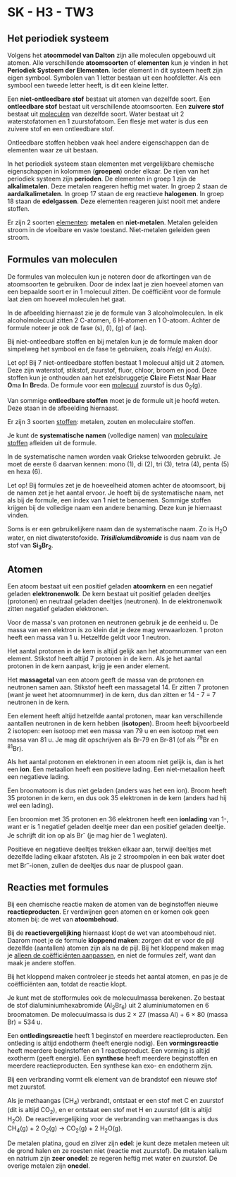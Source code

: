 # SK - H3 - TW3

## Het periodiek systeem

Volgens het **atoommodel van Dalton** zijn alle moleculen opgebouwd uit atomen. Alle verschillende **atoomsoorten** of **elementen** kun je vinden in het **Periodiek Systeem der Elementen**. Ieder element in dit systeem heeft zijn eigen symbool. Symbolen van 1 letter bestaan uit een hoofdletter. Als een symbool een tweede letter heeft, is dit een kleine letter.

Een **niet-ontleedbare stof** bestaat uit atomen van dezelfde soort. Een **ontleedbare stof** bestaat uit verschillende atoomsoorten. Een **zuivere stof** bestaat uit <u>moleculen</u> van dezelfde soort. Water bestaat uit 2 waterstofatomen en 1 zuurstofatoom. Een flesje met water is dus een zuivere stof en een ontleedbare stof.

Ontleedbare stoffen hebben vaak heel andere eigenschappen dan de elementen waar ze uit bestaan.

In het periodiek systeem staan elementen met vergelijkbare chemische eigenschappen in kolommen (**groepen**) onder elkaar. De rijen van het periodiek systeem zijn **perioden**. De elementen in groep 1 zijn de **alkalimetalen**. Deze metalen reageren heftig met water. In groep 2 staan de **aardalkalimetalen**. In groep 17 staan de erg reactieve **halogenen**. In groep 18 staan de **edelgassen**. Deze elementen reageren juist nooit met andere stoffen.

Er zijn 2 soorten <u>elementen</u>: **metalen** en **niet-metalen**. Metalen geleiden stroom in de vloeibare en vaste toestand. Niet-metalen geleiden geen stroom.

## Formules van moleculen

De formules van moleculen kun je noteren door de afkortingen van de atoomsoorten te gebruiken. Door de index laat je zien hoeveel atomen van een bepaalde soort er in 1 molecuul zitten. De coëfficiënt voor de formule laat zien om hoeveel moleculen het gaat.

In de afbeelding hiernaast zie je de formule van 3 alcoholmoleculen. In elk alcoholmolecuul zitten 2 C-atomen, 6 H-atomen en 1 O-atoom. Achter de formule noteer je ook de fase (s), (l), (g) of (aq).

Bij niet-ontleedbare stoffen en bij metalen kun je de formule maken door simpelweg het symbool en de fase te gebruiken, zoals *He(g)* en *Au(s)*.

Let op! Bij 7 niet-ontleedbare stoffen bestaat 1 molecuul altijd uit 2 atomen. Deze zijn waterstof, stikstof, zuurstof, fluor, chloor, broom en jood. Deze stoffen kun je onthouden aan het ezelsbruggetje **Cl**aire **F**ietst **N**aar **H**aar **O**ma **I**n **Br**eda. De formule voor een <u>molecuul</u> zuurstof is dus 0<sub>2</sub>(g).

Van sommige **ontleedbare stoffen** moet je de formule uit je hoofd weten. Deze staan in de afbeelding hiernaast.

Er zijn 3 soorten <u>stoffen</u>: metalen, zouten en moleculaire stoffen.

Je kunt de **systematische namen** (volledige namen) van <u>moleculaire stoffen</u> afleiden uit de formule.

In de systematische namen worden vaak Griekse telwoorden gebruikt. Je moet de eerste 6 daarvan kennen: mono (1), di (2), tri (3), tetra (4), penta (5) en hexa (6).

Let op! Bij formules zet je de hoeveelheid atomen achter de atoomsoort, bij de namen zet je het aantal ervoor. Je hoeft bij de systematische naam, net als bij de formule, een index van 1 niet te benoemen. Sommige stoffen krijgen bij de volledige naam een andere benaming. Deze kun je hiernaast vinden.

Soms is er een gebruikelijkere naam dan de systematische naam. Zo is H<sub>2</sub>O water, en niet diwaterstofoxide. ***Trisiliciumdibromide*** is dus naam van de stof van **Si<sub>3</sub>Br<sub>2</sub>**.

## Atomen

Een atoom bestaat uit een positief geladen **atoomkern** en een negatief geladen **elektronenwolk**. De kern bestaat uit positief geladen deeltjes (protonen) en neutraal geladen deeltjes (neutronen). In de elektronenwolk zitten negatief geladen elektronen.

Voor de massa's van protonen en neutronen gebruik je de eenheid u. De massa van een elektron is zo klein dat je deze mag verwaarlozen. 1 proton heeft een massa van 1 u. Hetzelfde geldt voor 1 neutron.

Het aantal protonen in de kern is altijd gelijk aan het atoomnummer van een element. Stikstof heeft altijd 7 protonen in de kern. Als je het aantal protonen in de kern aanpast, krijg je een ander element.

Het **massagetal** van een atoom geeft de massa van de protonen en neutronen samen aan. Stikstof heeft een massagetal 14. Er zitten 7 protonen (want je weet het atoomnummer) in de kern, dus dan zitten er 14 - 7 = 7 neutronen in de kern.

Een element heeft altijd hetzelfde aantal protonen, maar kan verschillende aantallen neutronen in de kern hebben (**isotopen**). Broom heeft bijvoorbeeld 2 isotopen: een isotoop met een massa van 79 u en een isotoop met een massa van 81 u. Je mag dit opschrijven als Br-79 en Br-81 (of als <sup>79</sup>Br en <sup>81</sup>Br).

Als het aantal protonen en elektronen in een atoom niet gelijk is, dan is het een **ion**. Een metaalion heeft een positieve lading. Een niet-metaalion heeft een negatieve lading.

Een broomatoom is dus niet geladen (anders was het een ion). Broom heeft 35 protonen in de kern, en dus ook 35 elektronen in de kern (anders had hij wel een lading).

Een broomion met 35 protonen en 36 elektronen heeft een **ionlading** van 1-, want er is 1 negatief geladen deeltje meer dan een positief geladen deeltje. Je schrijft dit ion op als Br<sup>-</sup> (je mag hier de 1 weglaten).

Positieve en negatieve deeltjes trekken elkaar aan, terwijl deeltjes met dezelfde lading elkaar afstoten. Als je 2 stroompolen in een bak water doet met Br<sup>–</sup>-ionen, zullen de deeltjes dus naar de pluspool gaan.

## Reacties met formules

Bij een chemische reactie maken de atomen van de beginstoffen nieuwe **reactieproducten**. Er verdwijnen geen atomen en er komen ook geen atomen bij: de wet van **atoombehoud**.

Bij de **reactievergelijking** hiernaast klopt de wet van atoombehoud niet. Daarom moet je de formule **kloppend maken**: zorgen dat er voor de pijl dezelfde (aantallen) atomen zijn als na de pijl. Bij het kloppend maken mag je <u>alleen de coëfficiënten aanpassen</u>, en niet de formules zelf, want dan maak je andere stoffen.

Bij het kloppend maken controleer je steeds het aantal atomen, en pas je de coëfficiënten aan, totdat de reactie klopt.

Je kunt met de stofformules ook de molecuulmassa berekenen. Zo bestaat de stof dialuminiumhexabromide (Al<sub>2</sub>Br<sub>6</sub>) uit 2 aluminiumatomen en 6 broomatomen. De molecuulmassa is dus 2 × 27 (massa Al) + 6 × 80 (massa Br) = 534 u.

Een **ontledingsreactie** heeft 1 beginstof en meerdere reactieproducten. Een ontleding is altijd endotherm (heeft energie nodig). Een **vormingsreactie** heeft meerdere beginstoffen en 1 reactieproduct. Een vorming is altijd exotherm (geeft energie). Een **synthese** heeft meerdere beginstoffen en meerdere reactieproducten. Een synthese kan exo- en endotherm zijn.

Bij een verbranding vormt elk element van de brandstof een nieuwe stof met zuurstof.

Als je methaangas (CH<sub>4</sub>) verbrandt, ontstaat er een stof met C en zuurstof (dit is altijd CO<sub>2</sub>), en er ontstaat een stof met H en zuurstof (dit is altijd H<sub>2</sub>O). De reactievergelijking voor de verbranding van methaangas is dus CH<sub>4</sub>(g) + 2 O<sub>2</sub>(g) → CO<sub>2</sub>(g) + 2 H<sub>2</sub>O(g).

De metalen platina, goud en zilver zijn **edel**: je kunt deze metalen meteen uit de grond halen en ze roesten niet (reactie met zuurstof). De metalen kalium en natrium zijn **zeer onedel**: ze regeren heftig met water en zuurstof. De overige metalen zijn **onedel**.
